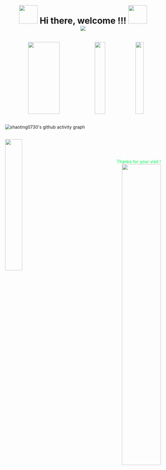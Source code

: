 <h1 align="center">
  <img src="https://cdn.jsdelivr.net/gh/3shisan3/3shisan3@master/assets/image_14.gif" width="60">
    Hi there, welcome !!!
  <img src="https://cdn.jsdelivr.net/gh/3shisan3/3shisan3@master/assets/image_14.gif" width="60">
  <br/>
  <!-- 可通过 <a href="">  </a> 定向到个人主页-->
  <img src="https://cdn.jsdelivr.net/gh/3shisan3/3shisan3@master/assets/image_4.gif" background="transparent" >
</h1>

<br/>

<div align="center">
<!-- 添加动态数据卡片 -->
  <img src="https://github-readme-stats.vercel.app/api?username=3shisan3&show_icons=true&title_color=fff&icon_color=79ff97&text_color=9f9f9f&bg_color=131313" width="45%" height="233px" />
  <img src="https://github-readme-stats.vercel.app/api/top-langs/?username=3shisan3&langs_count=10&theme=tokyonight&layout=compact&hide_border=true&bg_color=131313" width="26%" height="233px" />
  <img src="https://cdn.jsdelivr.net/gh/3shisan3/3shisan3@master/assets/image_9.jpg" width="23%" height="233px" />
</div>

<br/>

![shaoting0730's github activity graph](https://github-readme-activity-graph.vercel.app/graph?username=3shisan3&theme=github-compact)

<br/>

<img align="left" src="https://cdn.jsdelivr.net/gh/3shisan3/3shisan3@master/assets/image_12.jpg" width="33%">

<div align="right">
  <br/>
  <br/>
  <br/>

  <p style="margin: 13px 0 0 0; font-size: 1.0em; color:rgb(3, 244, 87);">
      Thanks for your visit !
  </p>
  <img src="https://count.getloli.com/@3shisan3?name=3shisan3&theme=booru-lewd&padding=10&offset=0&align=bottom&scale=1&pixelated=1&darkmode=auto" width="50%" />
</div>
